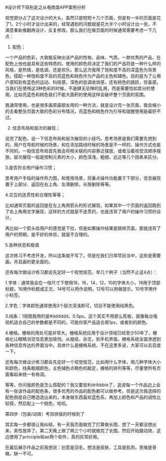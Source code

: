 #设计师下班别走之从电商类APP案例分析

视觉部分占了这次设计的大头，虽然只是短短十几个页面，但是有一半的页面是花了1，2个小时才设计出来的，经常遇到的问题就是花大半个小时设计出一张，不满意重新推翻再设计，反复修改。那么我们在做页面的时候通常需要考虑一下几点：

1. 配色；

一个产品的色彩，大致能反映出该产品的性格、品味、气质。一款优秀的产品，在配色上他也是具有这些特质的。使用的颜色将决定了我们的产品将是一种什么样的风格，是热情，是低调，还是欢乐。那么这次我用了饱和度不高的深蓝色为背景色，搭配一种饱和度不高的亮蓝色和桃色作为产品的主色和辅色，目的是为了让用户感知到有蓝色的运动、科技感，深色的低调收敛感，还有桃色的跳跃，惊喜感。当我们在使用这3种色彩的时候，不是肆无忌惮的乱用，而是需要恰如其分的使用。比如亮蓝色和桃色我们不能大面积的使用这样会破坏整个页面的氛围。

我通常使用，也是很多画原画朋友用的一种方法，就是设计完一张页面，我会缩小的去看整张页面大致的色彩分布情况，亮蓝色和桃色作为引导和提醒使用是最好不过。

2. 信息布局和层次的展现；

说完了配色，说一下信息布局和层次展现的小技巧。思考场景是我们需要先想到的，用户在导航时候的场景，和在添加路线时候的场景是不一样的，操作方式也是不同的，一般信息布局首先我会将相关联的内容靠近摆放，或者沿着视觉流顺序摆放。层次展现一般是控制元素的大小，颜色深浅，粗细，远近等几个因素来区分。

3.是否符合用户操作习惯；

思考用户手指的操作热力图，和使用场景，将重点操作功能置于下部分，信息展现置于上部分、返回在右上角、左滑删除，长按删除等等。

4.交互的连贯性和合理性等等；

比如通常页面的返回是在左上角用箭头的形式展现，如果其中一个页面的返回跑到了右上角用文字展现，这样的方式就是不连贯的，也是违背了用户的操作习惯的设计。

再比如一个箭头给用户的感觉是下拉，但是如果操作结果是跳转页面，那就违背了用户的预期，是不好的体验，就是不合理的。

5.各种状态和极值

这次练习不考虑开发，所以这条就不写了。但是在我们日常项目当中，这些是需要画，并且画的更全面的。

还有每次做设计练习都会先定好一个视觉规范，举几个例子（当然不止这4点）：

1.字体：通常我会在一倍尺寸下使用18，16，14，12，10的字体大小，18用于顶部标题，16用作标题或正文，14号可以用作说明，12号可以用做提示，10号字用作小标签。

2.字色：字体颜色通常使用3个层次深浅即可，切忌不能使用纯黑色。

3.线条：1倍图我用的是#dddddd，0.5px。这个其实不用那么死板，就像每台电视机适合自己的参数都是不同的，可能你家产品适合用1px，或者别的颜色。

4.栅格。栅格的用处可是非常大，栅格系统应用于设计领域已经至少50年了。栅格化让眼睛浏览信息更加愉悦。从报纸、杂志，到手机界面，栅格系统全面渗透到各种信息传达的界面当中。具体什么是栅格系统，不在这里多说，大家可以去百度一下。

还有每次做设计练习都会先定好一个视觉规范，比如用什么字体，用几种字体大小和颜色，线条粗细颜色，主色辅色点睛色的敲定，栅格的排列等等，尽量使所有页面看起来统一有格调。

等等，你问我颜色是怎么搭配的？我又要安利dribbble了，追波每一个作品边上会有一张该作品的配色条，很多优秀的作品的配色都可以做参考。但是这次我选择的配色倒是自己瞎选选出来的，本身做东西喜欢蓝色系，再加上颜色和产品的调性比较搭，然后配上一个桃色，哈哈。

第四步（包装/动效）考验排版的时候到了

其实每一步都很让我纠结，有一天我页面做完了打算做长图，想了一天都没想出来，索性放弃了。第二天晚上做了两三个小时就做完了长图。然后开始磨动效，这边使用了principle和ae两个软件，真的灰常好用。

在最后展示作品之前我想说：创意是羽毛，想法是皮肤，工具是肌肉，思维是骨骼，缺一不可。